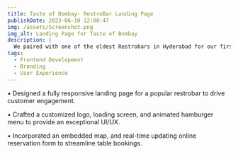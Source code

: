 ```yaml
---
title: Taste of Bombay- RestroBar Landing Page
publishDate: 2023-06-10 12:00:47
img: /assets/Screenshot.png
img_alt: Landing Page for Taste of Bombay
description: |
  We paired with one of the oldest Restrobars in Hyderabad for our first project and delivered a fully functional and responsive landing page that includes a reservation form to streamline online reservations.
tags:
  - Frontend Development
  - Branding
  - User Experience
---
```


• Designed a fully responsive landing page for a popular restrobar to drive customer engagement.

• Crafted a customized logo, loading screen, and animated hamburger menu to provide an exceptional UI/UX.

• Incorporated an embedded map, and real-time updating online reservation form to streamline table bookings.

